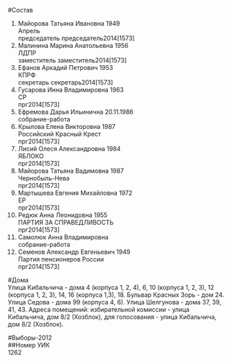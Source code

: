 #Состав  
1. Майорова Татьяна Ивановна 1949  
    Апрель  
    председатель председатель2014[1573]  
2. Малинина Марина Анатольевна 1956  
    ЛДПР  
    заместитель заместитель2014[1573]  
3. Ефанов Аркадий Петрович 1953  
    КПРФ  
    секретарь секретарь2014[1573]  
4. Гусарова Инна Владимировна 1963  
    СР  
    прг2014[1573]  
5. Ефремова Дарья Ильинична 20.11.1986  
    собрание-работа  
6. Крылова Елена Викторовна 1987  
    Российский Красный Крест  
    прг2014[1573]  
7. Лисий Олеся Александровна 1984  
    ЯБЛОКО  
    прг2014[1573]  
8. Майорова Татьяна Вадимовна 1987  
    Чернобыль-Нева  
    прг2014[1573]  
9. Мартышева Евгения Михайловна 1972  
    ЕР  
    прг2014[1573]  
10. Редюк Анна Леонидовна 1955  
    ПАРТИЯ ЗА СПРАВЕДЛИВОСТЬ  
    прг2014[1573]  
11. Самолюк Анна Владимировна  
    собрание-работа  
12. Семенов Александр Евгеньевич 1949  
    Партия пенсионеров России  
    прг2014[1573]  
  
#Дома  
Улица Кибальчича - дома 4 (корпуса 1, 2, 4), 6, 10 (корпуса 1, 2, 3), 12 (корпуса 1, 2, 3), 14, 16 (корпуса 1,3), 18. Бульвар Красных Зорь - дом 24. Улица Седова - дома 99 (корпуса 4, 6). Улица Шелгунова - дома 37, 39, 41, 43. Адреса помещений: избирательной комиссии - улица Кибальчича, дом 8/2 (Хозблок), для голосования - улица Кибальчича, дом 8/2 (Хозблок).  
  
#Выборы-2012  
##Номер УИК  
1262  
